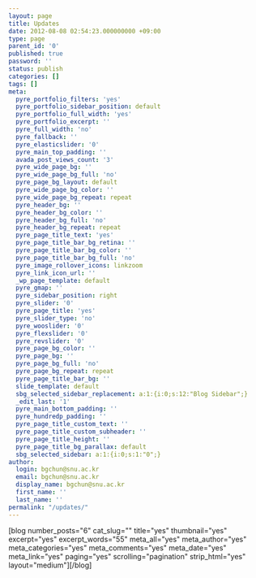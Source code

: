 ```yaml
---
layout: page
title: Updates
date: 2012-08-08 02:54:23.000000000 +09:00
type: page
parent_id: '0'
published: true
password: ''
status: publish
categories: []
tags: []
meta:
  pyre_portfolio_filters: 'yes'
  pyre_portfolio_sidebar_position: default
  pyre_portfolio_full_width: 'yes'
  pyre_portfolio_excerpt: ''
  pyre_full_width: 'no'
  pyre_fallback: ''
  pyre_elasticslider: '0'
  pyre_main_top_padding: ''
  avada_post_views_count: '3'
  pyre_wide_page_bg: ''
  pyre_wide_page_bg_full: 'no'
  pyre_page_bg_layout: default
  pyre_wide_page_bg_color: ''
  pyre_wide_page_bg_repeat: repeat
  pyre_header_bg: ''
  pyre_header_bg_color: ''
  pyre_header_bg_full: 'no'
  pyre_header_bg_repeat: repeat
  pyre_page_title_text: 'yes'
  pyre_page_title_bar_bg_retina: ''
  pyre_page_title_bar_bg_color: ''
  pyre_page_title_bar_bg_full: 'no'
  pyre_image_rollover_icons: linkzoom
  pyre_link_icon_url: ''
  _wp_page_template: default
  pyre_gmap: ''
  pyre_sidebar_position: right
  pyre_slider: '0'
  pyre_page_title: 'yes'
  pyre_slider_type: 'no'
  pyre_wooslider: '0'
  pyre_flexslider: '0'
  pyre_revslider: '0'
  pyre_page_bg_color: ''
  pyre_page_bg: ''
  pyre_page_bg_full: 'no'
  pyre_page_bg_repeat: repeat
  pyre_page_title_bar_bg: ''
  slide_template: default
  sbg_selected_sidebar_replacement: a:1:{i:0;s:12:"Blog Sidebar";}
  _edit_last: '1'
  pyre_main_bottom_padding: ''
  pyre_hundredp_padding: ''
  pyre_page_title_custom_text: ''
  pyre_page_title_custom_subheader: ''
  pyre_page_title_height: ''
  pyre_page_title_bg_parallax: default
  sbg_selected_sidebar: a:1:{i:0;s:1:"0";}
author:
  login: bgchun@snu.ac.kr
  email: bgchun@snu.ac.kr
  display_name: bgchun@snu.ac.kr
  first_name: ''
  last_name: ''
permalink: "/updates/"
---
```

<p>[blog number_posts="6" cat_slug="" title="yes" thumbnail="yes" excerpt="yes" excerpt_words="55" meta_all="yes" meta_author="yes" meta_categories="yes" meta_comments="yes" meta_date="yes" meta_link="yes" paging="yes" scrolling="pagination" strip_html="yes" layout="medium"][/blog]</p>

